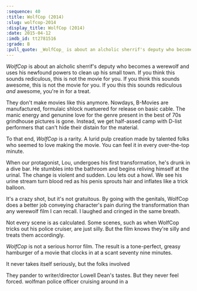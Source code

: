 ```yaml
---
:sequence: 40
:title: WolfCop (2014)
:slug: wolfcop-2014
:display_title: WolfCop (2014)
:date: 2015-04-12
:imdb_id: tt2781516
:grade: B
:pull_quote: _WolfCop_ is about an alcholic sherrif's deputy who becomes a werewolf and uses his newfound powers to clean up his small town. If you think this sounds rediculous, this is not the movie for you. If you think this sounds awesome, this is not the movie for you. If you this this sounds rediculous _and_ awesome, you're in for a treat.
---
```

_WolfCop_ is about an alcholic sherrif's deputy who becomes a werewolf and uses his newfound powers to clean up his small town. If you think this sounds rediculous, this is not the movie for you. If you think this sounds awesome, this is not the movie for you. If you this this sounds rediculous _and_ awesome, you're in for a treat.

They don't make movies like this anymore. Nowdays, B-Movies are manufactured, formulaic shlock nuetuered for release on basic cable. The manic energy and genunine love for the genre present in the best of 70s grindhouse pictures is gone. Instead, we get half-assed camp with D-list performers that can't hide their distain for the material.

To that end, _WolfCop_ is a rarity. A lurid pulp creation made by talented folks who seemed to love making the movie. You can feel it in every over-the-top minute. 

When our protagonist, Lou, undergoes his first transformation, he's drunk in a dive bar. He stumbles into the bathroom and begins reliving himself at the urinal. The change is violent and sudden. Lou lets out a howl. We see his urine stream turn blood red as his penis sprouts hair and inflates like a trick balloon. 

It's a crazy shot, but it's not gratuitous. By going with the genitals, WolfCop does a better job conveying character's pain during the transformation than any werewolf film I can recall. I laughed and cringed in the same breath.

Not every scene is as calculated. Some scenes, such as when WolfCop tricks out his police cruiser, are just silly. But the film knows they're silly and treats them accordingly. 

_WolfCop_ is not a serious horror film. The result is a tone-perfect, greasy hamburger of a movie that clocks in at a scant seventy nine minutes. 



It never takes itself seriously, but the folks involved  

They pander to writer/director Lowell Dean's tastes. But they never feel forced.  wolfman police officer cruising around in a 

